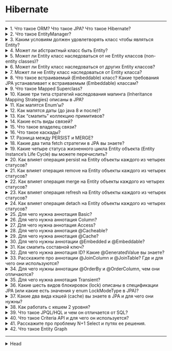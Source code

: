 
# Hibernate 

---

<details>
        <summary>1. Что такое ORM? Что такое JPA? Что такое Hibernate?</summary>

## Что такое ORM? Что такое JPA? Что такое Hibernate?

### 🔹 Что такое `ORM`, `JPA` и `Hibernate`?
📌 **ORM** (_Object Relational Mapping_) – концепция преобразования данных 
между **объектно-ориентированным языком** (_Java_) и **реляционной БД**.

📌 **JPA** (_Java Persistence API_) – спецификация ORM в _Java_, 
определяющая стандарты работы с БД, но не содержащая собственной реализации.   
Реализация JPA возможна через **провайдеры**, такие как `Hibernate`, `EclipseLink`.

📌 **Hibernate** – популярная ORM-библиотека, реализующая JPA и предоставляющая удобные API для работы с БД.

![ORM](/ITM/ITM05_Hibernate/imgs/2025-04-04_15-15-35.png)

---
### 🔹 JDBC (_Java DataBase Connectivity_)
🔗 **JDBC** – низкоуровневый API для взаимодействия с реляционными БД, 
входящий в стандартную библиотеку Java (_java.sql_).   
Позволяет выполнять _SQL_-запросы и обновлять данные.

![JDBC](/ITM/ITM05_Hibernate/imgs/2025-04-04_15-41-41.png)

### Основные сущности JDBC
#### 🔗 Наш код → JDBC → Драйвер БД → База данных → Ответ от БД
#### Три ключевых объекта JDBC:
1. **Connection** – отвечает за соединение с базой данных и режим работы.


2. **Statement** – отправляет SQL-запросы на сервер.
* **Варианты использования:**
  * `Statement` – обычный (`UPDATE`, `QUERY`).
  * `PreparedStatement` – шаблон запроса с параметрами.
  * `CallableStatement` – вызов хранимых процедур.


3. **ResultSet** – содержит результаты запроса в виде таблицы.

---
### 🔹 Основные интерфейсы Hibernate   
✔ **Session** – обеспечивает соединение с БД, выполняет **DML**-операции.   
✔ **SessionFactory** – потокобезопасная фабрика `Session`, создается **один раз** при **запуске** приложения.   
✔ **Transaction** – управление атомарными операциями, **абстрагирует** приложение от JDBC-транзакций.   
✔ **Query** – интерфейс для выполнения `HQL`/`SQL`-запросов.   

![Основные интерфейсы Hibernate](/ITM/ITM05_Hibernate/imgs/2025-04-04_15-44-50%20(2).png) [src](https://www.decodejava.com/hibernate-architecture.htm)

---
### 🔹 Вывод:   
`Hibernate` упрощает работу с БД, предоставляя удобный **ORM-инструмент**, а   
`JPA` **стандартизирует** этот процесс.   
`JDBC` же является **низкоуровневым API**, требующим написания SQL-кода вручную.

![ORM регулирует SQL запросы.](/ITM/ITM05_Hibernate/imgs/2025-04-04_15-38-59.png)

---

```text
***** из методички *****
ORM(Object Relational Mapping) - это концепция преобразования данных 
из объектно-ориентированного языка в реляционные БД и наоборот.

JPA(Java Persistence API) - это стандартная для Java спецификация, 
описывающая принципы ORM. JPA не умеет работать с объектами, 
а только определяет правила как должен действовать каждый провайдер 
(Hibernate, EclipseLink), реализующий стандарт JPA (Plain Old Java Object - POJO)
 
Hibernate - библиотека, являющаяся реализацией этой спецификации, 
в которой можно использовать стандартные API-интерфейсы JPA.


Важные интерфейсы Hibernate:
Session - обеспечивает физическое соединение между приложением и БД. 
Основная функция - предлагать DML-операции для экземпляров сущностей.

SessionFactory - это фабрика для объектов Session. 
Обычно создается во время запуска приложения и сохраняется 
для последующего использования. 
Является потокобезопасным объектом и используется всеми потоками приложения.

Transaction - однопоточный короткоживущий объект, используемый для атомарных операций. 
Это абстракция приложения от основных JDBC транзакций. 
Session может занимать несколько Transaction 
в определенных случаях, является необязательным API.

Query - интерфейс позволяет выполнять запросы к БД. 
Запросы написаны на HQL или на SQL.       

JDBC - Java DataBase Connectivity — API для работы с реляционными (зависимыми) БД. 
Платформенно независимый промышленный стандарт взаимодействия Java приложений 
с различными СУБД, реализованный в виде пакета java.sql, входящего в состав Java SE. 
Предоставляет методы для получения и обновления данных. 
Не зависит от конкретного типа базы. 
Библиотека, которая входит в стандартную библиотеу, содержит: 
набор классов и интерфейсов для работы с БД (для нас разработчиков api) 
+ интерфейсы баз данных.                     
```
---
</details>



<details>
        <summary>2. Что такое EntityManager?</summary>

## Что такое `EntityManager`?

📌 `EntityManager` – это интерфейс JPA, который управляет **персистентным контекстом** 
и выполняет **основные операции** с сущностями в БД.

---
### 🔹 Основные операции `EntityManager`:
#### ✅ Операции с _Entity_:
* `persist()` – добавление сущности
* `merge()` – обновление
* `remove()` – удаление
* `refresh()` – обновление данных
* `detach()` – открепление от контекста
* `lock()` – блокировка для предотвращения изменений в других потоках

#### ✅ Получение данных:
* `find()` – поиск по идентификатору
* `createQuery()`, `createNamedQuery()`, `createNativeQuery()` – создание запросов
* `contains()` – проверка принадлежности **Entity** к контексту
* `createStoredProcedureQuery()` – вызов хранимых процедур

#### ✅ Другие операции:
* `getTransaction()`, `getEntityManagerFactory()` – управление **транзакциями**
* `getCriteriaBuilder()`, `getMetamodel()` – работа с **метаданными**
* `createEntityGraph()`, `getEntityGraph()` – работа с **графами сущностей**
* `close()`, `clear()`, `isOpen()`, `getProperties()`, `setProperty()` – управление **EntityManager**

---
### 🔹 Что такое _персистентный контекст_?   
🔹 Персистентный контекст – это **кэш первого уровня**, содержащий управляемые JPA-сущности в рамках транзакции.   
🔹 **EntityManager** сохраняет изменения в БД **автоматически** при `коммите` транзакции или вызове `flush()`.   
🔹 **Важно**: EntityManager **не потокобезопасен** – каждый поток должен использовать **свой экземпляр**.   

---
### 🔹 Сравнение JPA, JDBC и Hibernate
| **JPA**              | **JDBC** (_аналогия_)  | **Hibernate**  |
|----------------------|------------------------|----------------|
| EntityManagerFactory | DataSource             | SessionFactory |
| EntityManager        | Connection             | Session        |
| JPQL                 | SQL                    | HQL            |

EntityManager – это ключевой API JPA для управления сущностями, 
обеспечивающий удобную работу с БД через персистентный контекст.

---

```text
***** из методички *****
EntityManager интерфейс JPA, используемый для взаимодействия с персистентным контекстом, 
который описывает API для всех основных операций над Entity, 
а также для получения данных и других сущностей JPA. 

 Основные операции:
 1) Операции над Entity: persist (добавление Entity), merge (обновление), 
    remove (удаления), refresh (обновление данных), detach (удаление из управление JPA), 
    lock (блокирование Entity от изменений в других thread),
 2) Получение данных: find (поиск и получение Entity), createQuery, createNamedQuery, 
    createNativeQuery, contains, createNamedStoredProcedureQuery, createStoredProcedureQuery
 3) Получение других сущностей JPA: getTransaction, getEntityManagerFactory, 
    getCriteriaBuilder, getMetamodel, getDelegate
 4) Работа с EntityGraph: createEntityGraph, getEntityGraph
 5) Общие операции над EntityManager или всеми Entities: close, clear, isOpen, getProperties, setProperty.
 
 Объекты EntityManager не являются потокобезопасными. Это означает, что каждый поток 
 должен получить свой экземпляр EntityManager, поработать с ним и закрыть его в конце.
 
 Персистентный контекст - это набор экземпляров сущностей, загруженных из БД 
 или только что созданных. 
 Персистентный контекст является своего рода кэшем данных в рамках транзакции - это и есть кэш первого уровня. 
 Внутри контекста персистентности происходит управление экземплярами сущностей и их жизненным циклом. 
 EntityManager автоматически сохраняет в БД все изменения, сделанные в его персистентном контексте, 
 в момент коммита транзакции, либо при явном вызове метода flush().
```
---
</details>



<details>
        <summary>3. Каким условиям должен удовлетворять класс чтобы являться Entity?</summary>

## Каким условиям должен удовлетворять класс чтобы являться Entity?

---

```text
***** из методички *****
```
---
</details>



<details>
        <summary>4. Может ли абстрактный класс быть Entity?</summary>

## Может ли абстрактный класс быть Entity?

---

```text
***** из методички *****
```
---
</details>



<details>
        <summary>5. Может ли Entity класс наследоваться от не Entity классов (non-entity classes)?</summary>

## Может ли Entity класс наследоваться от не Entity классов (non-entity classes)?

---

```text
***** из методички *****
```
---
</details>



<details>
        <summary>6. Может ли Entity класс наследоваться от других Entity классов?</summary>

## Может ли Entity класс наследоваться от других Entity классов?

---

```text
***** из методички *****
```
---
</details>



<details>
        <summary>7. Может ли не Entity класс наследоваться от Entity класса?</summary>

## Может ли не Entity класс наследоваться от Entity класса?

---

```text
***** из методички *****
```
---
</details>



<details>
        <summary>8. Что такое встраиваемый (Embeddable) класс? Какие требования JPA устанавливает к встраиваемым (Embeddable) классам?</summary>

## Что такое встраиваемый (Embeddable) класс? Какие требования JPA устанавливает к встраиваемым (Embeddable) классам?

---

```text
***** из методички *****
```
---
</details>



<details>
        <summary>9. Что такое Mapped Superclass?</summary>

## Что такое Mapped Superclass?

---

```text
***** из методички *****
```
---
</details>



<details>
        <summary>10. Какие три типа стратегий наследования мапинга (Inheritance Mapping Strategies) описаны в JPA?</summary>

## Какие три типа стратегий наследования мапинга (Inheritance Mapping Strategies) описаны в JPA?

---

```text
***** из методички *****
```
---
</details>



<details>
        <summary>11. Как мапятся Enum'ы?</summary>

## Как мапятся Enum'ы?

---

```text
***** из методички *****
```
---
</details>



<details>
        <summary>12. Как мапятся даты (до java 8 и после)?</summary>

## Как мапятся даты (до java 8 и после)?

---

```text
***** из методички *****
```
---
</details>



<details>
        <summary>13. Как “смапить” коллекцию примитивов?</summary>

## Как “смапить” коллекцию примитивов?

---

```text
***** из методички *****
```
---
</details>



<details>
        <summary>14. Какие есть виды связей?</summary>

## Какие есть виды связей?

---

```text
***** из методички *****
```
---
</details>



<details>
        <summary>15. Что такое владелец связи?</summary>

## Что такое владелец связи?

---

```text
***** из методички *****
```
---
</details>



<details>
        <summary>16. Что такое каскады?</summary>

## Что такое каскады?

---

```text
***** из методички *****
```
---
</details>



<details>
        <summary>17. Разница между PERSIST и MERGE?</summary>

## Разница между PERSIST и MERGE?

---

```text
***** из методички *****
```
---
</details>



<details>
        <summary>18. Какие два типа fetch стратегии в JPA вы знаете?</summary>

## Какие два типа fetch стратегии в JPA вы знаете?

---

```text
***** из методички *****
```
---
</details>



<details>
        <summary>19. Какие четыре статуса жизненного цикла Entity объекта (Entity Instance’s Life Cycle) вы можете перечислить?</summary>

## Какие четыре статуса жизненного цикла Entity объекта (Entity Instance’s Life Cycle) вы можете перечислить?

---

```text
***** из методички *****
```
---
</details>



<details>
        <summary>20. Как влияет операция persist на Entity объекты каждого из четырех статусов?</summary>

## Как влияет операция persist на Entity объекты каждого из четырех статусов?

---

```text
***** из методички *****
```
---
</details>



<details>
        <summary>21. Как влияет операция remove на Entity объекты каждого из четырех статусов?</summary>

## Как влияет операция remove на Entity объекты каждого из четырех статусов?

---

```text
***** из методички *****
```
---
</details>



<details>
        <summary>22. Как влияет операция merge на Entity объекты каждого из четырех статусов?</summary>

## Как влияет операция merge на Entity объекты каждого из четырех статусов?

---

```text
***** из методички *****
```
---
</details>



<details>
        <summary>23. Как влияет операция refresh на Entity объекты каждого из четырех статусов?</summary>

## Как влияет операция refresh на Entity объекты каждого из четырех статусов?

---

```text
***** из методички *****
```
---
</details>



<details>
        <summary>24. Как влияет операция detach на Entity объекты каждого из четырех статусов?</summary>

## Как влияет операция detach на Entity объекты каждого из четырех статусов?

---

```text
***** из методички *****
```
---
</details>



<details>
        <summary>25. Для чего нужна аннотация Basic?</summary>

## Для чего нужна аннотация Basic?

---

```text
***** из методички *****
```
---
</details>



<details>
        <summary>26. Для чего нужна аннотация Column?</summary>

## Для чего нужна аннотация Column?

---

```text
***** из методички *****
```
---
</details>



<details>
        <summary>27. Для чего нужна аннотация Access?</summary>

## Для чего нужна аннотация Access?

---

```text
***** из методички *****
```
---
</details>



<details>
        <summary>28. Для чего нужна аннотация @Cacheable?</summary>

## Для чего нужна аннотация @Cacheable?

---

```text
***** из методички *****
```
---
</details>



<details>
        <summary>29. Для чего нужна аннотация @Cache?</summary>

## Для чего нужна аннотация @Cache?

---

```text
***** из методички *****
```
---
</details>



<details>
        <summary>30. Для чего нужны аннотации @Embedded и @Embeddable?</summary>

## Для чего нужны аннотации @Embedded и @Embeddable?

---

```text
***** из методички *****
```
---
</details>



<details>
        <summary>31. Как смапить составной ключ?</summary>

## Как смапить составной ключ?

---

```text
***** из методички *****
```
---
</details>



<details>
        <summary>32. Для чего нужна аннотация ID? Какие @GeneratedValue вы знаете?</summary>

## Для чего нужна аннотация ID? Какие @GeneratedValue вы знаете?

---

```text
***** из методички *****
```
---
</details>



<details>
        <summary>33. Расскажите про аннотации @JoinColumn и @JoinTable? Где и для чего они используются?</summary>

## Расскажите про аннотации @JoinColumn и @JoinTable? Где и для чего они используются?

---

```text
***** из методички *****
```
---
</details>



<details>
        <summary>34. Для чего нужны аннотации @OrderBy и @OrderColumn, чем они отличаются?</summary>

## Для чего нужны аннотации @OrderBy и @OrderColumn, чем они отличаются?

---

```text
***** из методички *****
```
---
</details>



<details>
        <summary>35. Для чего нужна аннотация Transient?</summary>

## Для чего нужна аннотация Transient?

---

```text
***** из методички *****
```
---
</details>



<details>
        <summary>36. Какие шесть видов блокировок (lock) описаны в спецификации JPA (или какие есть значения у enum LockModeType в JPA)?</summary>

## Какие шесть видов блокировок (lock) описаны в спецификации JPA (или какие есть значения у enum LockModeType в JPA)?

---

```text
***** из методички *****
```
---
</details>



<details>
        <summary>37. Какие два вида кэшей (cache) вы знаете в JPA и для чего они нужны?</summary>

## Какие два вида кэшей (cache) вы знаете в JPA и для чего они нужны?

---

```text
***** из методички *****
```
---
</details>



<details>
        <summary>38. Как работать с кешем 2 уровня?</summary>

## Как работать с кешем 2 уровня?

---

```text
***** из методички *****
```
---
</details>



<details>
        <summary>39. Что такое JPQL/HQL и чем он отличается от SQL?</summary>

## Что такое JPQL/HQL и чем он отличается от SQL?

---

```text
***** из методички *****
```
---
</details>



<details>
        <summary>40. Что такое Criteria API и для чего он используется?</summary>

## Что такое Criteria API и для чего он используется?

---

```text
***** из методички *****
```
---
</details>



<details>
        <summary>41. Расскажите про проблему N+1 Select и путях ее решения.</summary>

## Расскажите про проблему N+1 Select и путях ее решения.

---

```text
***** из методички *****
```
---
</details>



<details>
        <summary>42. Что такое Entity Graph</summary>

## Что такое Entity Graph

---

```text
***** из методички *****
```
---
</details>



---

<details>
        <summary>Head</summary>

---

```text
***** из методички *****
```
---
</details>